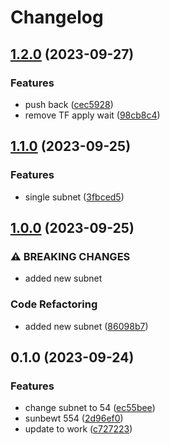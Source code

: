 # Changelog

## [1.2.0](https://github.com/emmafoxgit/gitops11/compare/v1.1.0...v1.2.0) (2023-09-27)


### Features

* push back ([cec5928](https://github.com/emmafoxgit/gitops11/commit/cec5928c651dca244e38d2fef9e8037bb5f5bff8))
* remove TF apply wait ([98cb8c4](https://github.com/emmafoxgit/gitops11/commit/98cb8c4b002809521e79f98a25cc035309998a1b))

## [1.1.0](https://github.com/emmafoxgit/gitops11/compare/v1.0.0...v1.1.0) (2023-09-25)


### Features

* single subnet ([3fbced5](https://github.com/emmafoxgit/gitops11/commit/3fbced516cd08184c9644c831b139f8d63e1b10f))

## [1.0.0](https://github.com/emmafoxgit/gitops11/compare/v0.1.0...v1.0.0) (2023-09-25)


### ⚠ BREAKING CHANGES

* added new subnet

### Code Refactoring

* added new subnet ([86098b7](https://github.com/emmafoxgit/gitops11/commit/86098b7409e81b9a487a91912b1dcae4237d64f7))

## 0.1.0 (2023-09-24)


### Features

* change subnet to 54 ([ec55bee](https://github.com/emmafoxgit/gitops11/commit/ec55beeb78278b2eb22ef294686deec084537852))
* sunbewt 554 ([2d96ef0](https://github.com/emmafoxgit/gitops11/commit/2d96ef0c53ca50ef2e3f962981a6290760447fb9))
* update to work ([c727223](https://github.com/emmafoxgit/gitops11/commit/c72722313b34ff0bf8b0c3f711f3c1601e7aa597))
